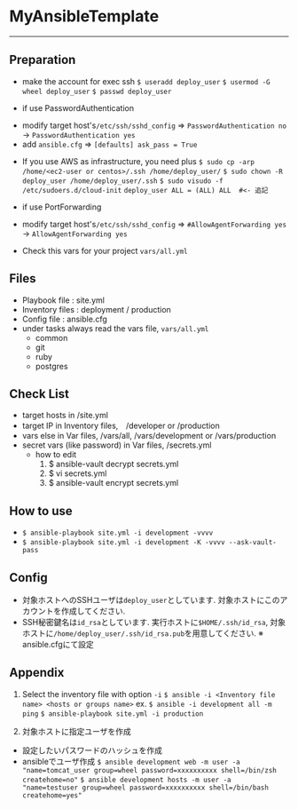 # MyAnsibleTemplate
----

## Preparation
* make the account for exec ssh
`$ useradd deploy_user`
`$ usermod -G wheel deploy_user`
`$ passwd deploy_user`

* if use PasswordAuthentication
- modify target host's`/etc/ssh/sshd_config` => `PasswordAuthentication no` -> `PasswordAuthentication yes`
- add `ansible.cfg` => `[defaults] ask_pass = True`

* If you use AWS as infrastructure, you need plus
`$ sudo cp -arp /home/<ec2-user or centos>/.ssh /home/deploy_user/`
`$ sudo chown -R deploy_user /home/deploy_user/.ssh`
`$ sudo visudo -f /etc/sudoers.d/cloud-init`
`deploy_user ALL = (ALL) ALL  #<- 追記`

* if use PortForwarding
- modify target host's`/etc/ssh/sshd_config` => `#AllowAgentForwarding yes` -> `AllowAgentForwarding yes`


* Check this vars for your project
`vars/all.yml`

## Files
* Playbook file : site.yml
* Inventory files : deployment / production
* Config file : ansible.cfg
* under tasks always read the vars file, `vars/all.yml`
  - common
  - git
  - ruby
  - postgres

## Check List
* target hosts in /site.yml
* target IP in Inventory files,　/developer or /production
* vars else in Var files, /vars/all, /vars/development or /vars/production
* secret vars (like password) in Var files, /secrets.yml
  - how to edit
    1. $ ansible-vault decrypt secrets.yml
    1. $ vi secrets.yml
    1. $ ansible-vault encrypt secrets.yml

## How to use
* `$ ansible-playbook site.yml -i development -vvvv`
* `$ ansible-playbook site.yml -i development -K -vvvv --ask-vault-pass`


## Config
* 対象ホストへのSSHユーザは`deploy_user`としています. 対象ホストにこのアカウントを作成してください.
* SSH秘密鍵名は`id_rsa`としています. 実行ホストに`$HOME/.ssh/id_rsa`, 対象ホストに`/home/deploy_user/.ssh/id_rsa.pub`を用意してください.
※ ansible.cfgにて設定

## Appendix
1. Select the inventory file with option `-i`
`$ ansible -i <Inventory file name> <hosts or groups name>`
    ex.
      `$ ansible -i development all -m ping`
      `$ ansible-playbook site.yml -i production`


1. 対象ホストに指定ユーザを作成
  - 設定したいパスワードのハッシュを作成
  - ansibleでユーザ作成
  `$ ansible development web -m user -a "name=tomcat_user group=wheel password=xxxxxxxxxx shell=/bin/zsh createhome=no"`
  `$ ansible development hosts -m user -a "name=testuser group=wheel password=xxxxxxxxxx shell=/bin/bash createhome=yes"`
